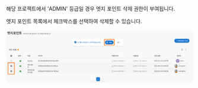 해당 프로젝트에서 'ADMIN' 등급일 경우 엣지 포인트 삭제 권한이 부여됩니다.

엣지 포인트 목록에서 체크박스를 선택하여 삭제할 수 있습니다.

![img1](https://raw.githubusercontent.com/vazilcompany/vridge-docs/main/img/edge_points/delete_edge_point_01.png)  
